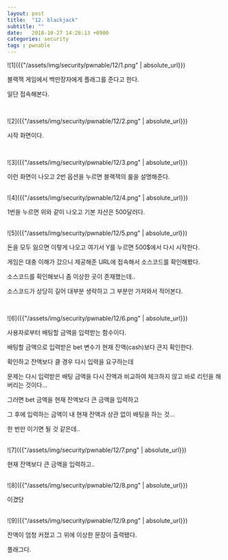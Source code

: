 ```yaml
---
layout: post
title:  "12. blackjack"
subtitle: ""
date:   2018-10-27 14:26:13 +0900
categories: security
tags : pwnable
---
```



![1]({{"/assets/img/security/pwnable/12/1.png" | absolute_url}})

블랙잭 게임에서 백만장자에게 플래그를 준다고 한다.

일단 접속해본다.

<br>

![2]({{"/assets/img/security/pwnable/12/2.png" | absolute_url}})

시작 화면이다.

<br>

![3]({{"/assets/img/security/pwnable/12/3.png" | absolute_url}})

이런 화면이 나오고 2번 옵션을 누르면 블랙잭의 룰을 설명해준다.

<br>
![4]({{"/assets/img/security/pwnable/12/4.png" | absolute_url}})

1번을 누르면 위와 같이 나오고 기본 자산은 500달러다.

<br>
![5]({{"/assets/img/security/pwnable/12/5.png" | absolute_url}})

돈을 모두 잃으면 이렇게 나오고 여기서 Y를 누르면 500$에서 다시 시작한다.

게임은 대충 이해가 갔으니 제공해준 URL에 접속해서 소스코드를 확인해봤다.

소스코드를 확인해보니 좀 이상한 곳이 존재했는데..

소스코드가 상당히 길어 대부분 생략하고 그 부분만 가져와서 적어본다.

<br>

![6]({{"/assets/img/security/pwnable/12/6.png" | absolute_url}})

사용자로부터 배팅할 금액을 입력받는 함수이다.

배팅할 금액으로 입력받은 bet 변수가 현재 잔액(cash)보다 큰지 확인한다.

확인하고 잔액보다 클 경우 다시 입력을 요구하는데

문제는 다시 입력받은 배팅 금액을 다시 잔액과 비교하여 체크하지 않고 바로 리턴을 해버리는 것이다...

그러면 bet 금액을 현재 잔액보다 큰 금액을 입력하고

그 후에 입력하는 금액이 내 현재 잔액과 상관 없이 배팅을 하는 것...

한 번만 이기면 될 것 같은데..

<br>
![7]({{"/assets/img/security/pwnable/12/7.png" | absolute_url}})

현재 잔액보다 큰 금액을 입력하고..

<br>
![8]({{"/assets/img/security/pwnable/12/8.png" | absolute_url}})

이겼당

<br>
![9]({{"/assets/img/security/pwnable/12/9.png" | absolute_url}})

잔액이 엄청 커졌고 그 위에 이상한 문장이 출력됐다.

플래그다.